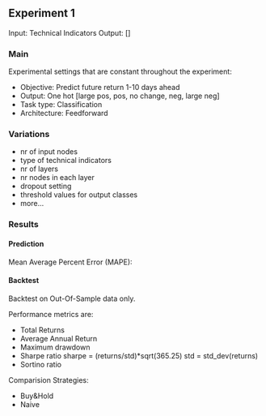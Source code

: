 ## Experiment 1

Input: Technical Indicators 
 Output: []
### Main
Experimental settings that are constant throughout the experiment:  
* Objective: Predict future return 1-10 days ahead
* Output: One hot [large pos, pos, no change, neg, large neg]
* Task type: Classification
* Architecture: Feedforward

### Variations
* nr of input nodes
* type of technical indicators 
* nr of layers
* nr nodes in each layer 
* dropout setting
* threshold values for output classes
* more...

### Results
#### Prediction
Mean Average Percent Error (MAPE):

#### Backtest
Backtest on Out-Of-Sample data only. 

Performance metrics are:
* Total Returns
* Average Annual Return
* Maximum drawdown
* Sharpe ratio
 sharpe = (returns/std)*sqrt(365.25)
 std = std_dev(returns) 
* Sortino ratio

Comparision Strategies:
* Buy&Hold
* Naive
